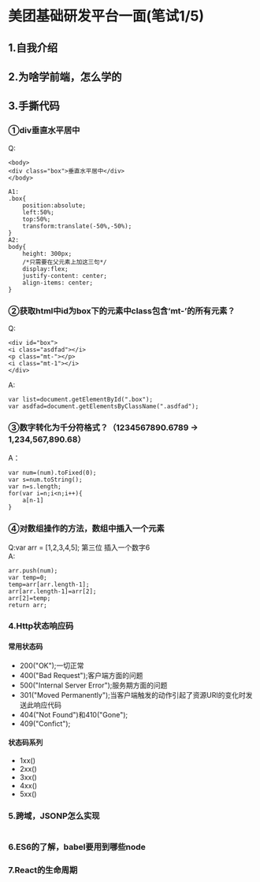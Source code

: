 # 美团基础研发平台一面(笔试1/5)  
## 1.自我介绍  
## 2.为啥学前端，怎么学的  
## 3.手撕代码  
### ①div垂直水平居中  
Q:
```
<body>
<div class="box">垂直水平居中</div>
</body>
```
```
A1:
.box{
    position:absolute;
    left:50%;
    top:50%;
    transform:translate(-50%,-50%);
}
A2:
body{
    height: 300px;
    /*只需要在父元素上加这三句*/
    display:flex;
    justify-content: center; 
    align-items: center; 
}
``` 
### ②获取html中id为box下的元素中class包含‘mt-’的所有元素？  
Q:
```
<div id="box">
<i class="asdfad"></i>
<p class="mt-"></p>
<i class="mt-1"></i>
</div>
```
A:
```
var list=document.getElementById(".box");
var asdfad=document.getElementsByClassName(".asdfad");
```
### ③数字转化为千分符格式？（1234567890.6789 -> 1,234,567,890.68）
A：
```
var num=(num).toFixed(0);
var s=num.toString();
var n=s.length;
for(var i=n;i<n;i++){
    a[n-1]
}
```
### ④对数组操作的方法，数组中插入一个元素  
Q:var arr = [1,2,3,4,5];  第三位 插入一个数字6  
A:
```
arr.push(num);
var temp=0;
temp=arr[arr.length-1];
arr[arr.length-1]=arr[2];
arr[2]=temp;
return arr;
```
### 4.Http状态响应码  
#### 常用状态码  
- 200("OK");一切正常  
- 400("Bad Request");客户端方面的问题   
- 500("Internal Server Error");服务期方面的问题  
- 301("Moved Permanently");当客户端触发的动作引起了资源URI的变化时发送此响应代码    
- 404("Not Found")和410("Gone");
- 409("Confict");
#### 状态码系列  
- 1xx()  
- 2xx()  
- 3xx()  
- 4xx()
- 5xx()  
### 5.跨域，JSONP怎么实现   
```
```
### 6.ES6的了解，babel要用到哪些node   
### 7.React的生命周期  


